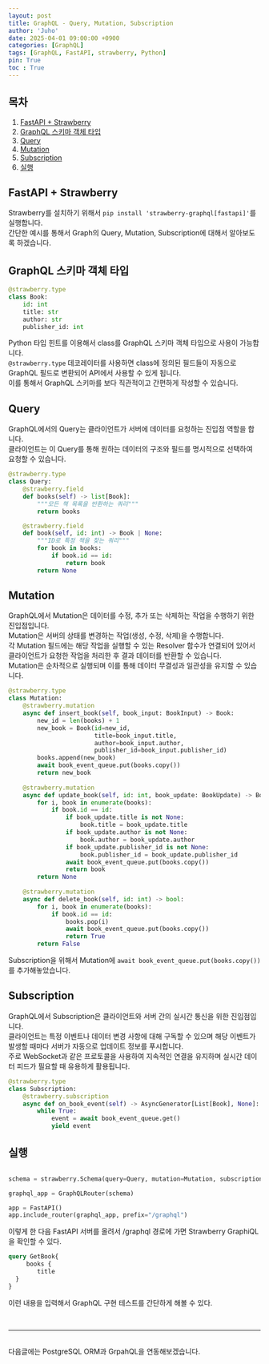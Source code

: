 ```yaml
---
layout: post
title: GraphQL - Query, Mutation, Subscription
author: 'Juho'
date: 2025-04-01 09:00:00 +0900
categories: [GraphQL]
tags: [GraphQL, FastAPI, strawberry, Python]
pin: True
toc : True
---
```


<style>
  th{
    font-weight: bold;
    text-align: center;
    background-color: white;
  }
  td{
    background-color: white;
  }

</style>

## 목차
1. [FastAPI + Strawberry](#fastapi--strawberry)
2. [GraphQL 스키마 객체 타입](#graphql-스키마-객체-타입)
3. [Query](#query)
4. [Mutation](#mutation)
5. [Subscription](#subscription)
6. [실행](#실행)

## FastAPI + Strawberry
Strawberry를 설치하기 위해서 `pip install 'strawberry-graphql[fastapi]'`를 실행합니다.<br/>
간단한 예시를 통해서 Graph의 Query, Mutation, Subscription에 대해서 알아보도록 하겠습니다.<br/>

## GraphQL 스키마 객체 타입
```python
@strawberry.type
class Book:
    id: int
    title: str
    author: str
    publisher_id: int
```
Python 타입 힌트를 이용해서 class를 GraphQL 스키마 객체 타입으로 사용이 가능합니다.<br/>
`@strawberry.type` 데코레이터를 사용하면 class에 정의된 필드들이 자동으로 GraphQL 필드로 변환되어 API에서 사용할 수 있게 됩니다.<br/>
이를 통해서 GraphQL 스키마를 보다 직관적이고 간편하게 작성할 수 있습니다.

## Query
GraphQL에서의 Query는 클라이언트가 서버에 데이터를 요청하는 진입점 역할을 합니다. <br/>
클라이언트는 이 Query를 통해 원하는 데이터의 구조와 필드를 명시적으로 선택하여 요청할 수 있습니다. <br/>
```python
@strawberry.type
class Query:
    @strawberry.field
    def books(self) -> list[Book]:
        """모든 책 목록을 반환하는 쿼리"""
        return books

    @strawberry.field
    def book(self, id: int) -> Book | None:
        """ID로 특정 책을 찾는 쿼리"""
        for book in books:
            if book.id == id:
                return book
        return None
```

## Mutation
GraphQL에서 Mutation은 데이터를 수정, 추가 또는 삭제하는 작업을 수행하기 위한 진입점입니다.<br/>
Mutation은 서버의 상태를 변경하는 작업(생성, 수정, 삭제)을 수행합니다.<br/>
각 Mutation 필드에는 해당 작업을 실행할 수 있는 Resolver 함수가 연결되어 있어서 클라이언트가 요청한 작업을 처리한 후 결과 데이터를 반환할 수 있습니다.<br/>
Mutation은 순차적으로 실행되며 이를 통해 데이터 무결성과 일관성을 유지할 수 있습니다.<br/>
```python
@strawberry.type
class Mutation:
    @strawberry.mutation
    async def insert_book(self, book_input: BookInput) -> Book:
        new_id = len(books) + 1
        new_book = Book(id=new_id,
                        title=book_input.title,
                        author=book_input.author,
                        publisher_id=book_input.publisher_id)
        books.append(new_book)
        await book_event_queue.put(books.copy())
        return new_book
    
    @strawberry.mutation
    async def update_book(self, id: int, book_update: BookUpdate) -> Book | None:
        for i, book in enumerate(books):
            if book.id == id:
                if book_update.title is not None:
                    book.title = book_update.title
                if book_update.author is not None:
                    book.author = book_update.author
                if book_update.publisher_id is not None:
                    book.publisher_id = book_update.publisher_id
                await book_event_queue.put(books.copy())
                return book
        return None
    
    @strawberry.mutation
    async def delete_book(self, id: int) -> bool:
        for i, book in enumerate(books):
            if book.id == id:
                books.pop(i)
                await book_event_queue.put(books.copy())
                return True
        return False
```
Subscription을 위해서 Mutation에 `await book_event_queue.put(books.copy())`를 추가해놓았습니다.<br/>

## Subscription
GraphQL에서 Subscription은 클라이언트와 서버 간의 실시간 통신을 위한 진입점입니다. <br/>
클라이언트는 특정 이벤트나 데이터 변경 사항에 대해 구독할 수 있으며 해당 이벤트가 발생할 때마다 서버가 자동으로 업데이트 정보를 푸시합니다. <br/>
주로 WebSocket과 같은 프로토콜을 사용하여 지속적인 연결을 유지하며 실시간 데이터 피드가 필요할 때 유용하게 활용됩니다.<br/>
```python
@strawberry.type
class Subscription:
    @strawberry.subscription
    async def on_book_event(self) -> AsyncGenerator[List[Book], None]:
        while True:
            event = await book_event_queue.get()
            yield event
```

## 실행
```python

schema = strawberry.Schema(query=Query, mutation=Mutation, subscription=Subscription)

graphql_app = GraphQLRouter(schema)

app = FastAPI()
app.include_router(graphql_app, prefix="/graphql")
```

이렇게 한 다음 FastAPI 서버를 올려서 /graphql 경로에 가면 Strawberry GraphiQL을 확인할 수 있다.<br/>
```graphql
query GetBook{
     books {
        title
  }
}
```
이런 내용을 입력해서 GraphQL 구현 테스트를 간단하게 해볼 수 있다.<br/>

<br/>

--- 

<br/>
다음글에는 PostgreSQL ORM과 GrpahQL을 연동해보겠습니다.<br/>
